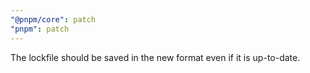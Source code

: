 ```yaml
---
"@pnpm/core": patch
"pnpm": patch
---
```


The lockfile should be saved in the new format even if it is up-to-date.
